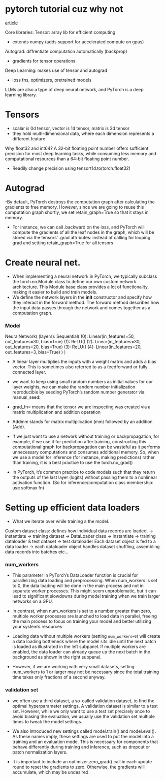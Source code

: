 # pytorch tutorial cuz why not

[article](https://sebastianraschka.com/teaching/pytorch-1h/)


Core libraries:
Tensor: array lib for efficient computing
- extends numpy (adds support for accelerated compute on gpus)

Autograd: diffrentiate computation automatically (backprop)
- gradients for tensor operations

Deep Learning: makes use of tensor and autograd
- loss fns, optimizers, pretrained models


LLMs are also a type of deep neural network, and PyTorch is a deep learning library. 

# Tensors
- scalar is 0d tensor, vector is 1d tensor, matrix is 2d tensor
- they hold multi-dimensional data, where each dimension represents a different feature

Why float32 and int64? A 32-bit floating point number offers sufficient precision for most deep learning tasks, while consuming less memory and computational resources than a 64-bit floating point number.
- Readily change precision using tensort1d.to(torch.float32)

# Autograd
-By default, PyTorch destroys the computation graph after calculating the gradients to free memory. However, since we are going to reuse this computation graph shortly, we set retain_graph=True so that it stays in memory.

- For instance, we can call .backward on the loss, and PyTorch will compute the gradients of all the leaf nodes in the graph, which will be stored via the tensors’ .grad attributes: instead of calling for looping grad and setting retain_graph=True for all tensors

# Create neural net.
- When implementing a neural network in PyTorch, we typically subclass the torch.nn.Module class to define our own custom network architecture. This Module base class provides a lot of functionality, making it easier to build and train models.
- We define the network layers in the __init__ constructor and specify how they interact in the forward method. The forward method describes how the input data passes through the network and comes together as a computation graph.

### Model
NeuralNetwork(
  (layers): Sequential(
    (0): Linear(in_features=50, out_features=30, bias=True)
    (1): ReLU()
    (2): Linear(in_features=30, out_features=20, bias=True)
    (3): ReLU()
    (4): Linear(in_features=20, out_features=3, bias=True)
  )
)

- A linear layer multiplies the inputs with a weight matrix and adds a bias vector. This is sometimes also referred to as a feedforward or fully connected layer.

- we want to keep using small random numbers as initial values for our layer weights, we can make the random number initialization reproducible by seeding PyTorch’s random number generator via manual_seed:

- grad_fn=<AddmmBackward0> means that the tensor we are inspecting was created via a matrix multiplication and addition operation
- Addmm stands for matrix multiplication (mm) followed by an addition (Add).
- If we just want to use a network without training or backpropagation, for example, if we use it for prediction after training, constructing this computational graph for backpropagation can be wasteful as it performs unnecessary computations and consumes additional memory. So, when we use a model for inference (for instance, making predictions) rather than training, it is a best practice to use the torch.no_grad()

- In PyTorch, it’s common practice to code models such that they return the outputs of the last layer (logits) without passing them to a nonlinear activation function. (So for inference/computation class membership: use softmax fn)

# Setting up efficient data loaders

- What we iterate over while training a the model.

Custom dataset class: defines how individual data records are loaded. -> instantiate -> training dataset -> DataLoader class -> instantiate -> training dataloader & test dataset -> test dataloader
Each dataset object is fed to a data loader -> each dataloader object handles dataset shuffling, assembling data records into batches etc...


### num_workers

- This parameter in PyTorch’s DataLoader function is crucial for parallelizing data loading and preprocessing. When num_workers is set to 0, the data loading will be done in the main process and not in separate worker processes. This might seem unproblematic, but it can lead to significant slowdowns during model training when we train larger networks on a GPU.
-  In contrast, when num_workers is set to a number greater than zero, multiple worker processes are launched to load data in parallel, freeing the main process to focus on training your model and better utilizing your system’s resources


- Loading data without multiple workers (setting `num_workers=0`) will create a data loading bottleneck where the model sits idle until the next batch is loaded as illustrated in the left subpanel. If multiple workers are enabled, the data loader can already queue up the next batch in the background as shown in the right subpanel.

- However, if we are working with very small datasets, setting num_workers to 1 or larger may not be necessary since the total training time takes only fractions of a second anyway.



### validation set
- we often use a third dataset, a so-called validation dataset, to find the optimal hyperparameter settings. A validation dataset is similar to a test set. However, while we only want to use a test set precisely once to avoid biasing the evaluation, we usually use the validation set multiple times to tweak the model settings.

- We also introduced new settings called model.train() and model.eval(). As these names imply, these settings are used to put the model into a training and an evaluation mode. This is necessary for components that behave differently during training and inference, such as dropout or batch normalization layers.

-  It is important to include an optimizer.zero_grad() call in each update round to reset the gradients to zero. Otherwise, the gradients will accumulate, which may be undesired.